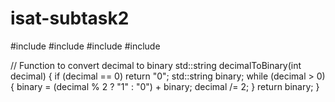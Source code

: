 # isat-subtask2
#include <iostream>
#include <string>
#include <sstream>
#include <iomanip>

// Function to convert decimal to binary
std::string decimalToBinary(int decimal) {
    if (decimal == 0) return "0";
    std::string binary;
    while (decimal > 0) {
        binary = (decimal % 2 ? "1" : "0") + binary;
        decimal /= 2;
    }
    return binary;
}


